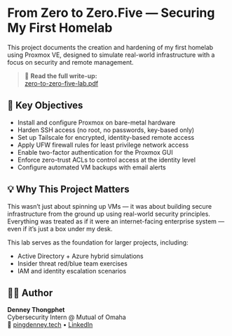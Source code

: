 # From Zero to Zero.Five — Securing My First Homelab

This project documents the creation and hardening of my first homelab using Proxmox VE, designed to simulate real-world infrastructure with a focus on security and remote management.

> 📄 **Read the full write-up:**  
> [zero-to-zero-five-lab.pdf](zero-to-zero-five-lab.pdf)

## 🔐 Key Objectives

- Install and configure Proxmox on bare-metal hardware
- Harden SSH access (no root, no passwords, key-based only)
- Set up Tailscale for encrypted, identity-based remote access
- Apply UFW firewall rules for least privilege network access
- Enable two-factor authentication for the Proxmox GUI
- Enforce zero-trust ACLs to control access at the identity level
- Configure automated VM backups with email alerts

## 💡 Why This Project Matters

This wasn’t just about spinning up VMs — it was about building secure infrastructure from the ground up using real-world security principles.  
Everything was treated as if it were an internet-facing enterprise system — even if it’s just a box under my desk.

This lab serves as the foundation for larger projects, including:
- Active Directory + Azure hybrid simulations
- Insider threat red/blue team exercises
- IAM and identity escalation scenarios

## 👨‍💻 Author

**Denney Thongphet**  
Cybersecurity Intern @ Mutual of Omaha  
🔗 [pingdenney.tech](https://pingdenney.tech) • [LinkedIn](https://www.linkedin.com/in/denneyt)
